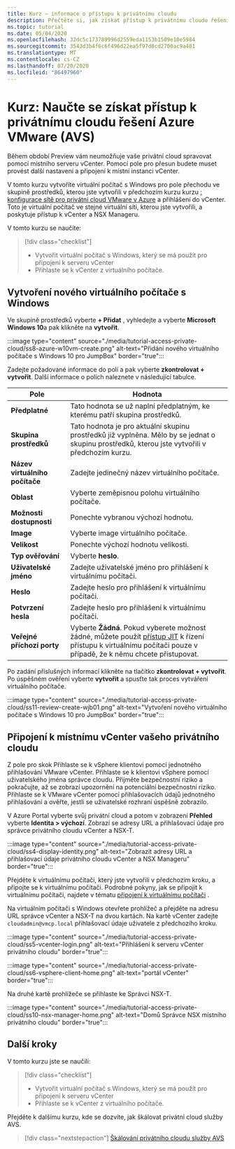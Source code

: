 ```yaml
---
title: Kurz – informace o přístupu k privátnímu cloudu
description: Přečtěte si, jak získat přístup k privátnímu cloudu řešení Azure VMware (AVS)
ms.topic: tutorial
ms.date: 05/04/2020
ms.openlocfilehash: 32dc5c173789996d2559eda1153b1509e10e5984
ms.sourcegitcommit: 3543d3b4f6c6f496d22ea5f97d8cd2700ac9a481
ms.translationtype: MT
ms.contentlocale: cs-CZ
ms.lasthandoff: 07/20/2020
ms.locfileid: "86497960"
---
```

# <a name="tutorial-learn-how-to-access-an-azure-vmware-solution-avs-private-cloud"></a>Kurz: Naučte se získat přístup k privátnímu cloudu řešení Azure VMware (AVS)

Během období Preview vám neumožňuje vaše privátní cloud spravovat pomocí místního serveru vCenter. Pomocí pole pro přesun budete muset provést další nastavení a připojení k místní instanci vCenter. 

V tomto kurzu vytvoříte virtuální počítač s Windows pro pole přechodu ve skupině prostředků, kterou jste vytvořili v předchozím kurzu kurzu [: konfigurace sítě pro privátní cloud VMware v Azure](tutorial-configure-networking.md) a přihlášení do vCenter. Toto je virtuální počítač ve stejné virtuální síti, kterou jste vytvořili, a poskytuje přístup k vCenter a NSX Manageru. 

V tomto kurzu se naučíte:

> [!div class="checklist"]
> * Vytvořit virtuální počítač s Windows, který se má použít pro připojení k serveru vCenter
> * Přihlaste se k vCenter z virtuálního počítače.

## <a name="create-a-new-windows-virtual-machine"></a>Vytvoření nového virtuálního počítače s Windows

Ve skupině prostředků vyberte **+ Přidat** , vyhledejte a vyberte **Microsoft Windows 10**a pak klikněte na **vytvořit**.

:::image type="content" source="./media/tutorial-access-private-cloud/ss8-azure-w10vm-create.png" alt-text="Přidání nového virtuálního počítače s Windows 10 pro JumpBox" border="true":::

Zadejte požadované informace do polí a pak vyberte **zkontrolovat + vytvořit**. Další informace o polích naleznete v následující tabulce.

| Pole | Hodnota |
| --- | --- |
| **Předplatné** | Tato hodnota se už naplní předplatným, ke kterému patří skupina prostředků. |
| **Skupina prostředků** | Tato hodnota je pro aktuální skupinu prostředků již vyplněna. Mělo by se jednat o skupinu prostředků, kterou jste vytvořili v předchozím kurzu. |
| **Název virtuálního počítače** | Zadejte jedinečný název virtuálního počítače. |
| **Oblast** | Vyberte zeměpisnou polohu virtuálního počítače. |
| **Možnosti dostupnosti** | Ponechte vybranou výchozí hodnotu. |
| **Image** | Vyberte image virtuálního počítače. |
| **Velikost** | Ponechte výchozí hodnotu velikosti. |
| **Typ ověřování**  | Vyberte **heslo**. |
| **Uživatelské jméno** | Zadejte uživatelské jméno pro přihlášení k virtuálnímu počítači. |
| **Heslo** | Zadejte heslo pro přihlášení k virtuálnímu počítači. |
| **Potvrzení hesla** | Zadejte heslo pro přihlášení k virtuálnímu počítači. |
| **Veřejné příchozí porty** | Vyberte **Žádná**. Pokud vyberete možnost žádné, můžete použít [přístup JIT](../security-center/security-center-just-in-time.md#jit-configure) k řízení přístupu k virtuálnímu počítači pouze v případě, že k němu chcete přistupovat.  |

Po zadání příslušných informací klikněte na tlačítko **zkontrolovat + vytvořit**. Po úspěšném ověření vyberte **vytvořit** a spusťte tak proces vytváření virtuálního počítače.

:::image type="content" source="./media/tutorial-access-private-cloud/ss11-review-create-wjb01.png" alt-text="Vytvoření nového virtuálního počítače s Windows 10 pro JumpBox" border="true":::

## <a name="connect-to-the-local-vcenter-of-your-private-cloud"></a>Připojení k místnímu vCenter vašeho privátního cloudu

Z pole pro skok Přihlaste se k vSphere klientovi pomocí jednotného přihlašování VMware vCenter. Přihlaste se k klientovi vSphere pomocí uživatelského jména správce cloudu. Přijměte bezpečnostní riziko a pokračujte, až se zobrazí upozornění na potenciální bezpečnostní riziko. Přihlaste se k VMware vCenter pomocí přihlašovacích údajů jednotného přihlašování a ověřte, jestli se uživatelské rozhraní úspěšně zobrazilo.

V Azure Portal vyberte svůj privátní cloud a potom v zobrazení **Přehled** vyberte **Identita > výchozí**. Zobrazí se adresy URL a přihlašovací údaje pro správce privátního cloudu vCenter a NSX-T.

:::image type="content" source="./media/tutorial-access-private-cloud/ss4-display-identity.png" alt-text="Zobrazit adresy URL a přihlašovací údaje privátního cloudu vCenter a NSX Manageru" border="true":::

Přejděte k virtuálnímu počítači, který jste vytvořili v předchozím kroku, a připojte se k virtuálnímu počítači. Podrobné pokyny, jak se připojit k virtuálnímu počítači, najdete v tématu [připojení k virtuálnímu počítači](../virtual-machines/windows/connect-logon.md#connect-to-the-virtual-machine) .

Na virtuálním počítači s Windows otevřete prohlížeč a přejděte na adresu URL správce vCenter a NSX-T na dvou kartách. Na kartě vCenter zadejte `cloudadmin@vmcp.local` přihlašovací údaje uživatele z předchozího kroku.

:::image type="content" source="./media/tutorial-access-private-cloud/ss5-vcenter-login.png" alt-text="Přihlášení k serveru vCenter privátního cloudu" border="true":::

:::image type="content" source="./media/tutorial-access-private-cloud/ss6-vsphere-client-home.png" alt-text="portál vCenter" border="true":::

Na druhé kartě prohlížeče se přihlaste ke Správci NSX-T.

:::image type="content" source="./media/tutorial-access-private-cloud/ss10-nsx-manager-home.png" alt-text="Domů Správce NSX místního privátního cloudu" border="true":::

## <a name="next-steps"></a>Další kroky

V tomto kurzu jste se naučili:

> [!div class="checklist"]
> * Vytvořit virtuální počítač s Windows, který se má použít pro připojení k serveru vCenter
> * Přihlaste se k vCenter z virtuálního počítače.

Přejděte k dalšímu kurzu, kde se dozvíte, jak škálovat privátní cloud služby AVS.

> [!div class="nextstepaction"]
> [Škálování privátního cloudu služby AVS](tutorial-scale-private-cloud.md)
